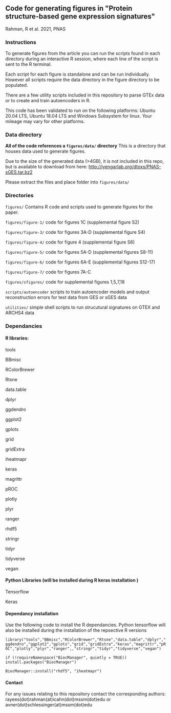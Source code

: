 ## Code for generating figures in "Protein structure-based gene expression signatures" 
Rahman, R et al. 2021, PNAS

### Instructions 
To generate figures from the article you can run the scripts found in each directory during an interactive R session, where each line of the script is sent to the R terminal. 

Each script for each figure is standalone and can be run individually. However all scripts require the data directory in the figure directory to be populated. 

There are a few utility scripts included in this repository to parse GTEx data or to create and train autoencoders in R. 

This code has been validated to run on the following platforms: Ubuntu 20.04 LTS, Ubuntu 18.04 LTS and Windows Subsystem for linux. Your mileage may vary for other platforms. 

### Data directory 

**All of the code references a `figures/data/` directory** This is a directory that houses data used to generate figures. 

Due to the size of the generated data (>4GB), it is not included in this repo, but is available to download from here: http://iyengarlab.org/dtoxs/PNAS-sGES.tar.bz2 

Please extract the files and place folder into `figures/data/` 

### Directories

`figures/` Contains R code and scripts used to generate figures for the paper. 

`figures/figure-1/` code for figures 1C (supplemental figure S2) 

`figures/figure-3/` code for figures 3A-D (supplemental figure S4)  

`figures/figure-4/` code for figure 4 (supplemental figure S6) 

`figures/figure-5/` code for figures 5A-D (supplemental figures S8-11) 

`figures/figure-6/` code for figures 6A-E (supplemental figures S12-17) 

`figures/figure-7/` code for figures 7A-C 

`figures/sfigures/` code for supplemental figures 1,5,7,18

`scripts/autoencoder` scripts to train autoencoder models and output reconstruction errors for test data from GES or sGES data

`utilities/` simple shell scripts to run strucutural signatures on GTEX and ARCHS4 data  


### Dependancies 

#### R libraries: 

tools

BBmisc

RColorBrewer

Rtsne

data.table

dplyr

ggdendro

ggplot2

gplots

grid

gridExtra

iheatmapr

keras

magrittr

pROC

plotly

plyr

ranger

rhdf5

stringr

tidyr

tidyverse

vegan

#### Python Libraries (will be installed during R keras installation )

Tensorflow 

Keras 

#### Dependancy installation 

Use the following code to install the R dependancies. Python tensorflow will also be installed during the installation of the repsective R versions 

`library("tools","BBmisc","RColorBrewer","Rtsne","data.table","dplyr","ggdendro","ggplot2","gplots","grid","gridExtra","keras","magrittr","pROC","plotly","plyr","ranger",,"stringr","tidyr","tidyverse","vegan")`

`if (!requireNamespace("BiocManager", quietly = TRUE)) install.packages("BiocManager")` 

`BiocManager::install("rhdf5", "iheatmapr")`  

#### Contact 

For any issues relating to this repository contact the corresponding authors: rayees(dot)rahman(at)icahn(dot)mssm(dot)edu or avner(dot)schlessinger(at)mssm(dot)edu 
